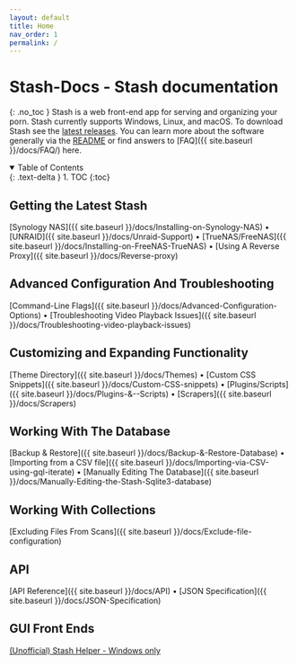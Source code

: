 ```yaml
---
layout: default
title: Home
nav_order: 1
permalink: /
---
```

# Stash-Docs - Stash documentation
{: .no_toc }
Stash is a web front-end app for serving and organizing your porn. Stash currently supports Windows, Linux, and macOS. To download Stash see the [latest releases](https://github.com/stashapp/stash/releases). You can learn more about the software generally via the [README](https://github.com/stashapp/stash/blob/master/README.md) or find answers to [FAQ]({{ site.baseurl }}/docs/FAQ/) here.

<details open markdown="block">
  <summary>
    Table of Contents
  </summary>
  {: .text-delta }
1. TOC
{:toc}
</details>

## Getting the Latest Stash

[Synology NAS]({{ site.baseurl }}/docs/Installing-on-Synology-NAS) • [UNRAID]({{ site.baseurl }}/docs/Unraid-Support) • [TrueNAS/FreeNAS]({{ site.baseurl }}/docs/Installing-on-FreeNAS-TrueNAS) • [Using A Reverse Proxy]({{ site.baseurl }}/docs/Reverse-proxy)

## Advanced Configuration And Troubleshooting

[Command-Line Flags]({{ site.baseurl }}/docs/Advanced-Configuration-Options) • [Troubleshooting Video Playback Issues]({{ site.baseurl }}/docs/Troubleshooting-video-playback-issues)

## Customizing and Expanding Functionality

[Theme Directory]({{ site.baseurl }}/docs/Themes) • [Custom CSS Snippets]({{ site.baseurl }}/docs/Custom-CSS-snippets) • [Plugins/Scripts]({{ site.baseurl }}/docs/Plugins-&--Scripts) • [Scrapers]({{ site.baseurl }}/docs/Scrapers)

## Working With The Database

[Backup & Restore]({{ site.baseurl }}/docs/Backup-&-Restore-Database) • [Importing from a CSV file]({{ site.baseurl }}/docs/Importing-via-CSV-using-gql-iterate) •  [Manually Editing The Database]({{ site.baseurl }}/docs/Manually-Editing-the-Stash-Sqlite3-database)

## Working With Collections

[Excluding Files From Scans]({{ site.baseurl }}/docs/Exclude-file-configuration)

## API

[API Reference]({{ site.baseurl }}/docs/API) • [JSON Specification]({{ site.baseurl }}/docs/JSON-Specification) 

## GUI Front Ends

[(Unofficial) Stash Helper - Windows only](https://github.com/philpw99/Stash_Helper)